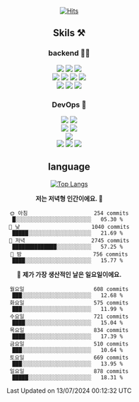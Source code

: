 <div align="center">

[![Hits](https://hits.seeyoufarm.com/api/count/incr/badge.svg?url=https%3A%2F%2Fgithub.com%2Fzxcv9203%2Fhit-counter&count_bg=%23FF7272&title_bg=%23324C2E&icon=codeigniter.svg&icon_color=%23DD5B5B&title=%EB%B0%A9%EB%AC%B8%EC%9E%90&edge_flat=false)](https://hits.seeyoufarm.com)
  
## Skils ⚒️
### backend 🧑‍💻
  
<img src="https://img.shields.io/badge/Java-FF6600?style=flat-square&logo=buymeacoffee&logoColor=white"/>
<img src="https://img.shields.io/badge/Go-0099FF?style=flat-square&logo=go&logoColor=white"/>
<img src="https://img.shields.io/badge/Kotlin-7F52FF?style=flat-square&logo=kotlin&logoColor=white"/>
  
  
<br />
  
<img src="https://img.shields.io/badge/Spring-339933?style=flat-square&logo=Spring&logoColor=white"/>
<img src="https://img.shields.io/badge/Spring Boot-339933?style=flat-square&logo=Spring Boot&logoColor=white"/>
<img src="https://img.shields.io/badge/Spring Security-339933?style=flat-square&logo=Spring Security&logoColor=white"/>
  
<img src="https://img.shields.io/badge/Spring Data JPA-339933?style=flat-square&logo=Hibernate&logoColor=white"/>

<br />
  
  <img src="https://img.shields.io/badge/mysql-0099FF?style=flat-square&logo=mysql&logoColor=white"/>
  <img src="https://img.shields.io/badge/mariadb-0099FF?style=flat-square&logo=mariadb&logoColor=white"/>
  <img src="https://img.shields.io/badge/mongoDB-47A248?style=flat-square&logo=mongodb&logoColor=white"/>
  
  
### DevOps 🚀
  
  <img src="https://img.shields.io/badge/docker-2496ED?style=flat-square&logo=docker&logoColor=white"/>
  <img src="https://img.shields.io/badge/kubernetes-326CE5?style=flat-square&logo=kubernetes&logoColor=white"/>
  
  <br />
  
  <img src="https://img.shields.io/badge/Github Actions-2088FF?style=flat-square&logo=githubactions&logoColor=white"/>
  <img src="https://img.shields.io/badge/Jenkins-D24939?style=flat-square&logo=jenkins&logoColor=white"/>
  
  
  <br />
  <img src="https://img.shields.io/badge/terraform-7B42BC?style=flat-square&logo=terraform&logoColor=white"/>
  
  <br />
  <img src="https://img.shields.io/badge/Amazon AWS-232F3E?style=flat-square&logo=Amazon AWS&logoColor=white"/>

  <img src="https://img.shields.io/badge/GCP-4285F4?style=flat-square&logo=googlecloud&logoColor=white"/>
  <img src="https://img.shields.io/badge/NCP-03C75A?style=flat-square&logo=naver&logoColor=white"/>
  
  
## language

[![Top Langs](https://github-readme-stats.vercel.app/api/top-langs/?username=zxcv9203&hide=html&exclude_repo=zxcv9203.github.io,golB&theme=grate-gatsby)](https://github.com/zxcv9203/github-readme-stats)
  
<!--START_SECTION:waka-->
**저는 저녁형 인간이에요. 🦉** 

```text
🌞 아침                     254 commits         █░░░░░░░░░░░░░░░░░░░░░░░░   05.30 % 
🌆 낮　                     1040 commits        █████░░░░░░░░░░░░░░░░░░░░   21.69 % 
🌃 저녁                     2745 commits        ██████████████░░░░░░░░░░░   57.25 % 
🌙 밤　                     756 commits         ████░░░░░░░░░░░░░░░░░░░░░   15.77 % 
```
📅 **제가 가장 생산적인 날은 일요일이에요.** 

```text
월요일                      608 commits         ███░░░░░░░░░░░░░░░░░░░░░░   12.68 % 
화요일                      575 commits         ███░░░░░░░░░░░░░░░░░░░░░░   11.99 % 
수요일                      721 commits         ████░░░░░░░░░░░░░░░░░░░░░   15.04 % 
목요일                      834 commits         ████░░░░░░░░░░░░░░░░░░░░░   17.39 % 
금요일                      510 commits         ███░░░░░░░░░░░░░░░░░░░░░░   10.64 % 
토요일                      669 commits         ███░░░░░░░░░░░░░░░░░░░░░░   13.95 % 
일요일                      878 commits         █████░░░░░░░░░░░░░░░░░░░░   18.31 % 
```



 Last Updated on 13/07/2024 00:12:32 UTC
<!--END_SECTION:waka-->
  
</div>

